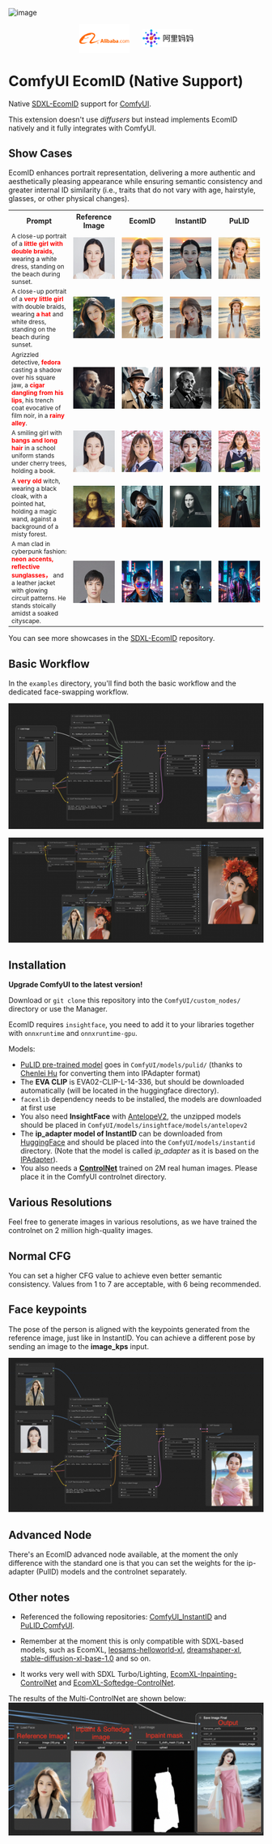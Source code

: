 ![image](https://github.com/user-attachments/assets/96403a5b-eb1a-47f9-8043-84070a1ee876)<div style="display: flex; justify-content: center; align-items: center;">
  <img src="./images/images_alibaba.png" alt="alibaba" style="width: 20%; height: auto; margin-right: 5%;">
  <img src="./images/images_alimama.png" alt="alimama" style="width: 20%; height: auto;">
</div>

# ComfyUI EcomID (Native Support)

Native [SDXL-EcomID](https://huggingface.co/alimama-creative/SDXL-EcomID) support for [ComfyUI](https://github.com/comfyanonymous/ComfyUI).

This extension doesn't use *diffusers* but instead implements EcomID natively and it fully integrates with ComfyUI.

## Show Cases
EcomID enhances portrait representation, delivering a more authentic and aesthetically pleasing appearance while ensuring semantic consistency and greater internal ID similarity (i.e., traits that do not vary with age, hairstyle, glasses, or other physical changes).

<table>
    <tr>
        <th style="width: 24%;">Prompt</th>
        <th style="width: 19%;">Reference Image</th>
        <th style="width: 19%;">EcomID</th>
        <th style="width: 19%;">InstantID</th>
        <th style="width: 19%;">PuLID</th>
    </tr>
    <tr>
        <td style="font-size: 12px;">A close-up portrait of a <span style="color:red"><strong>little girl with double braids</strong></span>, wearing a white dress, standing on the beach during sunset.</td>
        <td><img src="images/show_case/21.png" alt="参考图像" width="100%"></td>
        <td><img src="images/show_case/22.png" alt="EcomID图像" width="100%"></td>
        <td><img src="images/show_case/23.png" alt="InstantID图像" width="100%"></td>
        <td><img src="images/show_case/24.png" alt="PuLID图像" width="100%"></td>
    </tr>
    <tr>
        <td style="font-size: 12px;">A close-up portrait of a <span style="color:red"><strong>very little girl</strong></span> with double braids, wearing <span style="color:red"><strong>a hat</strong></span> and white dress, standing on the beach during sunset.</td>
        <td><img src="images/show_case/44.png" alt="参考图像" width="100%"></td>
        <td><img src="images/show_case/47.png" alt="EcomID图像" width="100%"></td>
        <td><img src="images/show_case/46.png" alt="InstantID图像" width="100%"></td>
        <td><img src="images/show_case/45.png" alt="PuLID图像" width="100%"></td>
    </tr>
    <tr>
        <td style="font-size: 12px;">Agrizzled detective, <span style="color:red"><strong>fedora</strong></span> casting a shadow over his square jaw, a <span style="color:red"><strong>cigar dangling from his lips</strong></span>, his trench coat evocative of film noir, in a <span style="color:red"><strong>rainy alley</strong></span>.</td>
        <td><img src="images/show_case/25.png" alt="参考图像" width="100%"></td>
        <td><img src="images/show_case/26.png" alt="EcomID图像" width="100%"></td>
        <td><img src="images/show_case/27.png" alt="InstantID图像" width="100%"></td>
        <td><img src="images/show_case/28.png" alt="PuLID图像" width="100%"></td>
    </tr>
    <tr>
        <td style="font-size: 12px;">A smiling girl with <span style="color:red"><strong>bangs and long hair</strong></span> in a school uniform stands under cherry trees, holding a book.</td>
        <td><img src="images/show_case/29.png" alt="参考图像" width="100%"></td>
        <td><img src="images/show_case/30.png" alt="EcomID图像" width="100%"></td>
        <td><img src="images/show_case/31.png" alt="InstantID图像" width="100%"></td>
        <td><img src="images/show_case/32.png" alt="PuLID图像" width="100%"></td>
    </tr>
    <tr>
        <td style="font-size: 12px;">A <span style="color:red"><strong>very old</strong></span> witch, wearing a black cloak, with a pointed hat, holding a magic wand, against a background of a misty forest.</td>
        <td><img src="images/show_case/33.png" alt="参考图像" width="100%"></td>
        <td><img src="images/show_case/34.png" alt="EcomID图像" width="100%"></td>
        <td><img src="images/show_case/35.png" alt="InstantID图像" width="100%"></td>
        <td><img src="images/show_case/36.png" alt="PuLID图像" width="100%"></td>
    </tr>
    <tr>
        <td style="font-size: 12px;">A man clad in cyberpunk fashion: <span style="color:red"><strong>neon accents, reflective sunglasses，</strong></span> and a leather jacket with glowing circuit patterns. He stands stoically amidst a soaked cityscape.</td>
        <td><img src="images/show_case/37.png" alt="参考图像" width="100%"></td>
        <td><img src="images/show_case/38.png" alt="EcomID图像" width="100%"></td>
        <td><img src="images/show_case/39.png" alt="InstantID图像" width="100%"></td>
        <td><img src="images/show_case/40.png" alt="PuLID图像" width="100%"></td>
    </tr>

</table>

You can see more showcases in the [SDXL-EcomID](https://huggingface.co/alimama-creative/SDXL-EcomID) repository.

## Basic Workflow

In the `examples` directory, you'll find both the basic workflow and the dedicated face-swapping workflow.

![workflow](examples/ecomid_basic_workflow.png)


![workflow](examples/ecomid_only_face_workflow.png)


## Installation

**Upgrade ComfyUI to the latest version!**

Download or `git clone` this repository into the `ComfyUI/custom_nodes/` directory or use the Manager.

EcomID requires `insightface`, you need to add it to your libraries together with `onnxruntime` and `onnxruntime-gpu`.

Models:
- [PuLID pre-trained model](https://huggingface.co/huchenlei/ipadapter_pulid/resolve/main/ip-adapter_pulid_sdxl_fp16.safetensors?download=true) goes in `ComfyUI/models/pulid/` (thanks to [Chenlei Hu](https://github.com/huchenlei) for converting them into IPAdapter format)
- The **EVA CLIP** is EVA02-CLIP-L-14-336, but should be downloaded automatically (will be located in the huggingface directory).
- `facexlib` dependency needs to be installed, the models are downloaded at first use
- You also need **InsightFace** with [AntelopeV2](https://huggingface.co/MonsterMMORPG/tools/tree/main), the unzipped models should be placed in `ComfyUI/models/insightface/models/antelopev2`
- The **ip_adapter model of InstantID** can be downloaded from [HuggingFace](https://huggingface.co/InstantX/InstantID/resolve/main/ip-adapter.bin?download=true) and should be placed into the `ComfyUI/models/instantid` directory. (Note that the model is called *ip_adapter* as it is based on the [IPAdapter](https://github.com/tencent-ailab/IP-Adapter)).
- You also needs a **[ControlNet](https://huggingface.co/alimama-creative/SDXL-EcomID/resolve/main/diffusion_pytorch_model.safetensors?download=true)** trained on 2M real human images. Please place it in the ComfyUI controlnet directory.

## Various Resolutions

Feel free to generate images in various resolutions, as we have trained the controlnet on 2 million high-quality images.
## Normal CFG

You can set a higher CFG value to achieve even better semantic consistency. Values from 1 to 7 are acceptable, with 6 being recommended.

## Face keypoints

The pose of the person is aligned with the keypoints generated from the reference image, just like in InstantID. You can achieve a different pose by sending an image to the **image_kps** input.

<img src="examples/keypoint.png" alt="KeyPoint" />


## Advanced Node

There's an EcomID advanced node available, at the moment the only difference with the standard one is that you can set the weights for the ip-adapter (PulID) models and the controlnet separately. 

## Other notes

- Referenced the following repositories: [ComfyUI_InstantID](https://github.com/cubiq/ComfyUI_InstantID) and [PuLID_ComfyUI](https://github.com/cubiq/PuLID_ComfyUI).

- Remember at the moment this is only compatible with SDXL-based models, such as EcomXL, [leosams-helloworld-xl](https://civitai.com/models/43977/leosams-helloworld-xl), [dreamshaper-xl](https://civitai.com/models/112902/dreamshaper-xl), [stable-diffusion-xl-base-1.0](https://huggingface.co/stabilityai/stable-diffusion-xl-base-1.0) and so on.
- It works very well with SDXL Turbo/Lighting, [EcomXL-Inpainting-ControlNet](https://huggingface.co/alimama-creative/EcomXL_controlnet_inpaint) and [EcomXL-Softedge-ControlNet](https://huggingface.co/alimama-creative/EcomXL_controlnet_softedge).

The results of the Multi-ControlNet are shown below:
![Multi-ControlNet Result](examples/Multi-ControlNet.png)
